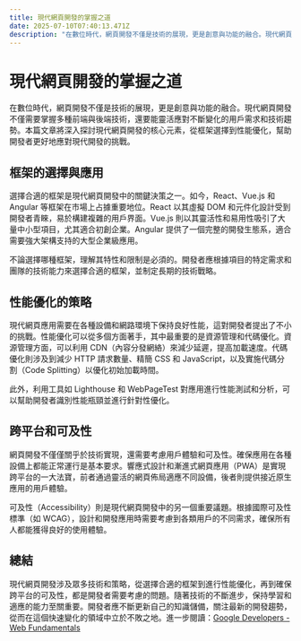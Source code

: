 ```yaml
---
title: 現代網頁開發的掌握之道
date: 2025-07-10T07:40:13.471Z
description: "在數位時代，網頁開發不僅是技術的展現，更是創意與功能的融合。現代網頁開發不僅需要掌握多種前端與後端技術，還要能靈活應對不斷變化的用戶需求和技術趨勢。本篇文章將深入探討現代網頁開發的核心元素，從框架選擇到性能優化，幫助開發者更好地應對現代開發的挑戰。"
---
```


# 現代網頁開發的掌握之道

在數位時代，網頁開發不僅是技術的展現，更是創意與功能的融合。現代網頁開發不僅需要掌握多種前端與後端技術，還要能靈活應對不斷變化的用戶需求和技術趨勢。本篇文章將深入探討現代網頁開發的核心元素，從框架選擇到性能優化，幫助開發者更好地應對現代開發的挑戰。

## 框架的選擇與應用

選擇合適的框架是現代網頁開發中的關鍵決策之一。如今，React、Vue.js 和 Angular 等框架在市場上占據重要地位。React 以其虛擬 DOM 和元件化設計受到開發者青睞，易於構建複雜的用戶界面。Vue.js 則以其靈活性和易用性吸引了大量中小型項目，尤其適合初創企業。Angular 提供了一個完整的開發生態系，適合需要強大架構支持的大型企業級應用。

不論選擇哪種框架，理解其特性和限制是必須的。開發者應根據項目的特定需求和團隊的技術能力來選擇合適的框架，並制定長期的技術戰略。

## 性能優化的策略

現代網頁應用需要在各種設備和網路環境下保持良好性能，這對開發者提出了不小的挑戰。性能優化可以從多個方面著手，其中最重要的是資源管理和代碼優化。資源管理方面，可以利用 CDN（內容分發網絡）來減少延遲，提高加載速度。代碼優化則涉及到減少 HTTP 請求數量、精簡 CSS 和 JavaScript，以及實施代碼分割（Code Splitting）以優化初始加載時間。

此外，利用工具如 Lighthouse 和 WebPageTest 對應用進行性能測試和分析，可以幫助開發者識別性能瓶頸並進行針對性優化。

## 跨平台和可及性

網頁開發不僅僅關乎於技術實現，還需要考慮用戶體驗和可及性。確保應用在各種設備上都能正常運行是基本要求。響應式設計和漸進式網頁應用（PWA）是實現跨平台的一大法寶，前者通過靈活的網頁佈局適應不同設備，後者則提供接近原生應用的用戶體驗。

可及性（Accessibility）則是現代網頁開發中的另一個重要議題。根據國際可及性標準（如 WCAG），設計和開發應用時需要考慮到各類用戶的不同需求，確保所有人都能獲得良好的使用體驗。

## 總結

現代網頁開發涉及眾多技術和策略，從選擇合適的框架到進行性能優化，再到確保跨平台的可及性，都是開發者需要考慮的問題。隨著技術的不斷進步，保持學習和適應的能力至關重要。開發者應不斷更新自己的知識儲備，關注最新的開發趨勢，從而在這個快速變化的領域中立於不敗之地。進一步閱讀：[Google Developers - Web Fundamentals](https://developers.google.com/web/fundamentals)